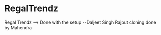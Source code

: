 # RegalTrendz

Regal Trendz
--> Done with the setup --Daljeet Singh Rajput
    cloning done by Mahendra 
